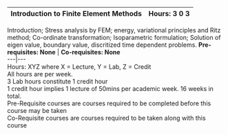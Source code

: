 **Introduction to Finite Element Methods** | **Hours: 3 0 3**  
---|---  
Introduction; Stress analysis by FEM; energy, variational principles and Ritz method; Co-ordinate transformation; Isoparametric formulation; Solution of eigen value, boundary value, discritized time dependent problems.
**Pre-requisites: None** | **Co-requisites: None**  
---|---  
Hours: XYZ where X = Lecture, Y = Lab, Z = Credit  
All hours are per week.  
3 Lab hours constitute 1 credit hour  
1 credit hour implies 1 lecture of 50mins per academic week. 16 weeks in total.  
Pre-Requisite courses are courses required to be completed before this course may be taken  
Co-Requisite courses are courses required to be taken along with this course
